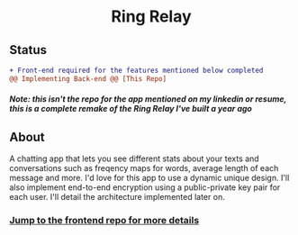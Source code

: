 <h1 align="center">Ring Relay</h1>


## Status
```diff
+ Front-end required for the features mentioned below completed
@@ Implementing Back-end @@ [This Repo]
```

##### Note: this isn't the repo for the app mentioned on my linkedin or resume, this is a complete remake of the Ring Relay I've built a year ago

## About

A chatting app that lets you see different stats about your texts and conversations such as freqency maps for words, average length of each message and more. I'd love for this app to use a dynamic unique design. I'll also implement end-to-end encryption using a public-private key pair for each user. I'll detail the architecture implemented later on.

### [Jump to the frontend repo for more details](https://github.com/undefined1raven/Ring-Relay)
